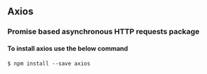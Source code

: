 ## Axios

### Promise based asynchronous HTTP requests package

#### To install axios use the below command
```
$ npm install --save axios
```